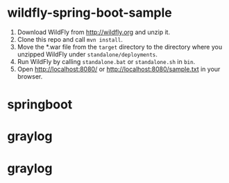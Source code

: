 # wildfly-spring-boot-sample

 1. Download WildFly from http://wildfly.org and unzip it.
 2. Clone this repo and call `mvn install`.
 3. Move the *.war file from the `target` directory to the directory where
    you unzipped WildFly under `standalone/deployments`.
 4. Run WildFly by calling `standalone.bat` or `standalone.sh` in `bin`.
 5. Open <http://localhost:8080/> or <http://localhost:8080/sample.txt> in your
    browser.
# springboot
# graylog
# graylog

